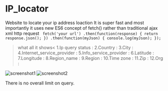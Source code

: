 # IP_locator
Website to locate your ip address loaction
It is super fast and most importantly it uses new ES6 concept of fetch() rather than traditional ajax xml http request ``` 
fetch('your url')
  .then(function(response) {
    return response.json();
  })
  .then(function(myJson) {
    console.log(myJson);
  }); ```
>what all it shows<
1.Ip query status :
2.Country :
3.City :
4.Internet_service_provider :
5.Info_service_provider :
6.Latitude :
7.Longitude :
8.Region_name :
9.Region :
10.Time zone :
11.Zip :
12.Org :

![screenshot1](https://github.com/alikthehacker/IP_locator/blob/master/images/screenshot1.jpg)
![screenshot2](https://github.com/alikthehacker/IP_locator/blob/master/images/screenshot2.jpg)

There is no overall limit on query.
